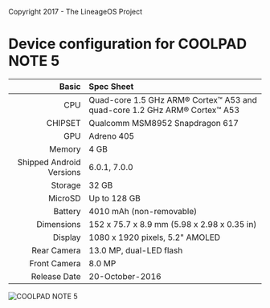 Copyright 2017 - The LineageOS Project

Device configuration for COOLPAD NOTE 5
========================================

Basic   | Spec Sheet
-------:|:-------------------------
CPU     | Quad-core 1.5 GHz ARM® Cortex™ A53 and quad-core 1.2 GHz ARM® Cortex™ A53
CHIPSET | Qualcomm MSM8952 Snapdragon 617
GPU     | Adreno 405
Memory  | 4 GB
Shipped Android Versions | 6.0.1, 7.0.0
Storage | 32 GB
MicroSD | Up to 128 GB
Battery | 4010 mAh (non-removable)
Dimensions | 152 x 75.7 x 8.9 mm (5.98 x 2.98 x 0.35 in)
Display | 1080 x 1920 pixels, 5.2" AMOLED
Rear Camera  | 13.0 MP, dual-LED flash
Front Camera | 8.0 MP
Release Date | 20-October-2016

![COOLPAD NOTE 5](https://cdn2.gsmarena.com/vv/pics/coolpad/coolpad-note-5-1.jpg)
